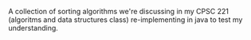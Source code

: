A collection of sorting algorithms we're discussing in my CPSC 221 (algoritms and data structures class) re-implementing in java to test my understanding.
